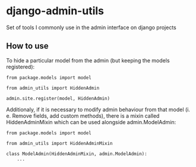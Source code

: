# django-admin-utils

Set of tools I commonly use in the admin interface on django projects

## How to use

To hide a particular model from the admin (but keeping the models registered):

    from package.models import model

    from admin_utils import HiddenAdmin

    admin.site.register(model, HiddenAdmin)

Additionaly, if it is necessary to modify admin behaviour from that model (i. e. Remove fields, add custom methods), there is a mixin called HiddenAdminMixin which can be used alongside admin.ModelAdmin:

    from package.models import model

    from admin_utils import HiddenAdminMixin

    class ModelAdmin(HiddenAdminMixin, admin.ModelAdmin):
        ...
